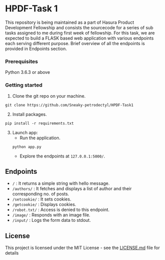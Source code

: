 # HPDF-Task 1

This repository is being maintained as a part of Hasura Product Development Fellowship and consists the sourcecode for a series of sub tasks assigned to me during first week of fellowship. For this task, we are expected to build a FLASK based web application with  various endpoints each serving different purpose. Brief overview of all the endpoints is provided in Endpoints section.

### Prerequisites

Python 3.6.3 or above

### Getting started

1. Clone the git repo on your machine.

```
git clone https://github.com/Sneaky-petrodectyl/HPDF-Task1
```

2. Install packages.

```
pip install -r requirements.txt
```

3. Launch app:
   - Run the application.
	```
	python app.py
	```
   - Explore the endpoints at `127.0.0.1:5000/`.

## Endpoints

- `/` : It returns a simple string with hello message.
- `/authors/` : It fetches and displays a list of author and their corresponding no. of posts.
- `/setcookie/` : It sets cookies.
- `/getcookie/` : Displays cookies.
- `/robot.txt/` : Access is denied to this endpoint.
- `/image/` : Responds with an image file.
-  `/input/` : Logs the form data to stdout.

## License

This project is licensed under the MIT License - see the [LICENSE.md](LICENSE.md) file for details
